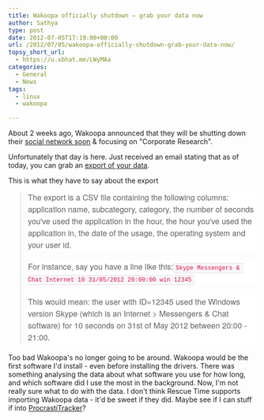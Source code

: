 ```yaml
---
title: Wakoopa officially shutdown – grab your data now
author: Sathya
type: post
date: 2012-07-05T17:19:00+00:00
url: /2012/07/05/wakoopa-officially-shutdown-grab-your-data-now/
topsy_short_url:
  - https://u.sbhat.me/LWyMAa
categories:
  - General
  - News
tags:
  - linux
  - wakoopa

---
```

About 2 weeks ago, Wakoopa announced that they will be shutting down their <a title="Wakoopa is dead" href="https://techie-buzz.com/tech-news/wakoopa-service-made-software-social-comes-end.html" target="_blank">social network soon</a> & focusing on "Corporate Research".

Unfortunately that day is here. Just received an email stating that as of today, you can grab an <a href="https://social.wakoopa.com/" target="_blank">export of your data</a>.

This is what they have to say about the export

> <p style="margin: 0px 0px 20px; font-size: 16px; line-height: 24px; font-family: 'Helvetica Neue', Helvetica, Arial, sans-serif; background-color: #ffffff;">
>   The export is a CSV file containing the following columns: application name, subcategory, category, the number of seconds you've used the application in the hour, the hour you've used the application in, the date of the usage, the operating system and your user id.
> </p>
> 
> <p style="margin: 0px 0px 20px; font-size: 16px; line-height: 24px; font-family: 'Helvetica Neue', Helvetica, Arial, sans-serif; background-color: #ffffff;">
>   For instance, say you have a line like this:<code style="padding: 2px 4px; font-family: Menlo, Monaco, Consolas, 'Courier New', monospace; font-size: 12px; color: #dd1144; border-top-left-radius: 3px; border-top-right-radius: 3px; border-bottom-right-radius: 3px; border-bottom-left-radius: 3px; background-color: #f7f7f9; border: 1px solid #e1e1e8;">Skype Messengers & Chat Internet 10 31/05/2012 20:00:00 win 12345</code>
> </p>
> 
> <p style="margin: 0px 0px 20px; font-size: 16px; line-height: 24px; font-family: 'Helvetica Neue', Helvetica, Arial, sans-serif; background-color: #ffffff;">
>   This would mean: the user with ID=12345 used the Windows version Skype (which is an Internet > Messengers & Chat software) for 10 seconds on 31st of May 2012 between 20:00 - 21:00.
> </p>

Too bad Wakoopa's no longer going to be around. Wakoopa would be the first software I'd install - even before installing the drivers. There was something analysing the data about what software you use for how long, and which software did I use the most in the background. Now, I'm not really sure what to do with the data. I don't think Rescue Time supports importing Wakoopa data - it'd be sweet if they did. Maybe see if I can stuff if into <a title="procrastitracker" href="https://procrastitracker.com/" target="_blank">ProcrastiTracker</a>?
